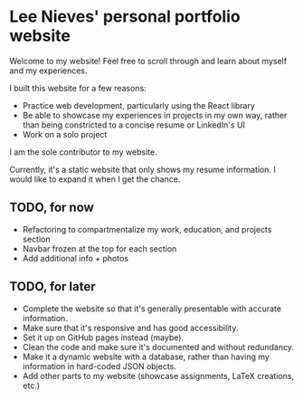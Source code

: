 # Lee Nieves' personal portfolio website

Welcome to my website! Feel free to scroll through and learn about myself and my experiences.

I built this website for a few reasons:
- Practice web development, particularly using the React library
- Be able to showcase my experiences in projects in my own way, rather than being constricted to a concise resume or LinkedIn's UI
- Work on a solo project

I am the sole contributor to my website. 

Currently, it's a static website that only shows my resume information. I would like to expand it when I get the chance.

## TODO, for now
- Refactoring to compartmentalize my work, education, and projects section
- Navbar frozen at the top for each section
- Add additional info + photos

## TODO, for later
- Complete the website so that it's generally presentable with accurate information.
- Make sure that it's responsive and has good accessibility.
- Set it up on GitHub pages instead (maybe).
- Clean the code and make sure it's documented and without redundancy.
- Make it a dynamic website with a database, rather than having my information in hard-coded JSON objects.
- Add other parts to my website (showcase assignments, LaTeX creations, etc.)

